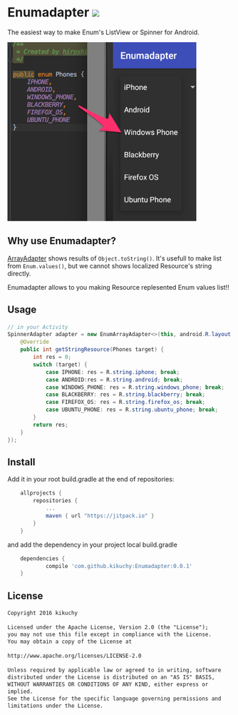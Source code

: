 # Enumadapter [![](https://jitpack.io/v/kikuchy/Enumadapter.svg)](https://jitpack.io/#kikuchy/Enumadapter)

The easiest way to make Enum's ListView or Spinner for Android.

![Enums to dropdown menu item from Resources](art/screenshot.png)


## Why use Enumadapter?

[ArrayAdapter](https://developer.android.com/reference/android/widget/ArrayAdapter.html) shows results of `Object.toString()`.
It's usefull to make list from `Enum.values()`, but we cannot shows localized Resource's string directly.

Enumadapter allows to you making Resource replesented Enum values list!!


## Usage

```java
// in your Activity
SpinnerAdapter adapter = new EnumArrayAdapter<>(this, android.R.layout.simple_spinner_dropdown_item, Phones.values(), new ResourceStringify<Phones>(this) {
    @Override
    public int getStringResource(Phones target) {
        int res = 0;
        switch (target) {
            case IPHONE: res = R.string.iphone; break;
            case ANDROID:res = R.string.android; break;
            case WINDOWS_PHONE: res = R.string.windows_phone; break;
            case BLACKBERRY: res = R.string.blackberry; break;
            case FIREFOX_OS: res = R.string.firefox_os; break;
            case UBUNTU_PHONE: res = R.string.ubuntu_phone; break;
        }
        return res;
    }
});
```


## Install

Add it in your root build.gradle at the end of repositories:

```groovy
	allprojects {
		repositories {
			...
			maven { url "https://jitpack.io" }
		}
	}
```

and add the dependency in your project local build.gradle

```groovy
	dependencies {
	        compile 'com.github.kikuchy:Enumadapter:0.0.1'
	}
```

## License

```
Copyright 2016 kikuchy

Licensed under the Apache License, Version 2.0 (the "License");
you may not use this file except in compliance with the License.
You may obtain a copy of the License at

http://www.apache.org/licenses/LICENSE-2.0

Unless required by applicable law or agreed to in writing, software
distributed under the License is distributed on an "AS IS" BASIS,
WITHOUT WARRANTIES OR CONDITIONS OF ANY KIND, either express or implied.
See the License for the specific language governing permissions and
limitations under the License.
```
